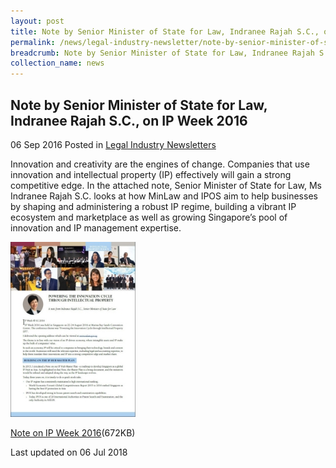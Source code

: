 ```yaml
---
layout: post
title: Note by Senior Minister of State for Law, Indranee Rajah S.C., on IP Week 2016
permalink: /news/legal-industry-newsletter/note-by-senior-minister-of-state-for-law--indranee-rajah-s-c---o9/
breadcrumb: Note by Senior Minister of State for Law, Indranee Rajah S.C., on IP Week 2016
collection_name: news
---
```


<style>
  .image {width: 200px;}
  .image img {max-width: 100%;}
</style>

Note by Senior Minister of State for Law, Indranee Rajah S.C., on IP Week 2016
---

06 Sep 2016 Posted in [Legal Industry Newsletters](/news/legal-industry-newsletters/)

Innovation and creativity are the engines of change. Companies that use innovation and intellectual property (IP) effectively will gain a strong competitive edge. In the attached note, Senior Minister of State for Law, Ms Indranee Rajah S.C. looks at how MinLaw and IPOS aim to help businesses by shaping and administering a robust IP regime, building a vibrant IP ecosystem and marketplace as well as growing Singapore’s pool of innovation and IP management expertise.  

<div class="image">
  <a href="/files/NoteonIPWeek.pdf/"><img src="/images/1530861299630.jpg/" alt="image of pdf: powering the innovation cycle through intellectual property"></a>
</div>

<a href="/files/NoteonIPWeek.pdf/">Note on IP Week 2016</a>(672KB)

<p class="right-side-updated">Last updated on 06 Jul 2018</p>
